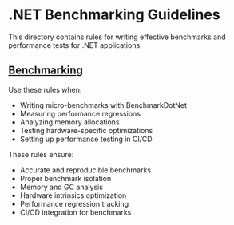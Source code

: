 # .NET Benchmarking Guidelines

This directory contains rules for writing effective benchmarks and performance tests for .NET applications.

## [Benchmarking](benchmarking.mdc)

Use these rules when:
- Writing micro-benchmarks with BenchmarkDotNet
- Measuring performance regressions
- Analyzing memory allocations
- Testing hardware-specific optimizations
- Setting up performance testing in CI/CD

These rules ensure:
- Accurate and reproducible benchmarks
- Proper benchmark isolation
- Memory and GC analysis
- Hardware intrinsics optimization
- Performance regression tracking
- CI/CD integration for benchmarks 